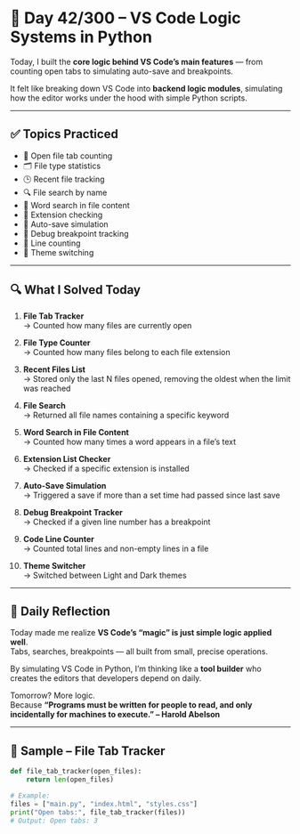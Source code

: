 # 🐍 Day 42/300 – VS Code Logic Systems in Python

Today, I built the **core logic behind VS Code’s main features** — from counting open tabs to simulating auto-save and breakpoints.

It felt like breaking down VS Code into **backend logic modules**, simulating how the editor works under the hood with simple Python scripts.

---

## ✅ Topics Practiced

- 📂 Open file tab counting  
- 🗂 File type statistics  
- 🕒 Recent file tracking  
- 🔍 File search by name  
- 📝 Word search in file content  
- 🧩 Extension checking  
- 💾 Auto-save simulation  
- 🎯 Debug breakpoint tracking  
- 📏 Line counting  
- 🎨 Theme switching  

---

## 🔍 What I Solved Today

1. **File Tab Tracker**  
   → Counted how many files are currently open

2. **File Type Counter**  
   → Counted how many files belong to each file extension

3. **Recent Files List**  
   → Stored only the last N files opened, removing the oldest when the limit was reached

4. **File Search**  
   → Returned all file names containing a specific keyword

5. **Word Search in File Content**  
   → Counted how many times a word appears in a file’s text

6. **Extension List Checker**  
   → Checked if a specific extension is installed

7. **Auto-Save Simulation**  
   → Triggered a save if more than a set time had passed since last save

8. **Debug Breakpoint Tracker**  
   → Checked if a given line number has a breakpoint

9. **Code Line Counter**  
   → Counted total lines and non-empty lines in a file

10. **Theme Switcher**  
    → Switched between Light and Dark themes

---

## 💭 Daily Reflection

Today made me realize **VS Code’s “magic” is just simple logic applied well**.  
Tabs, searches, breakpoints — all built from small, precise operations.

By simulating VS Code in Python, I’m thinking like a **tool builder** who creates the editors that developers depend on daily.

Tomorrow? More logic.  
Because **“Programs must be written for people to read, and only incidentally for machines to execute.” – Harold Abelson**

---

## 🧠 Sample – File Tab Tracker

```python
def file_tab_tracker(open_files):
    return len(open_files)

# Example:
files = ["main.py", "index.html", "styles.css"]
print("Open tabs:", file_tab_tracker(files))
# Output: Open tabs: 3
